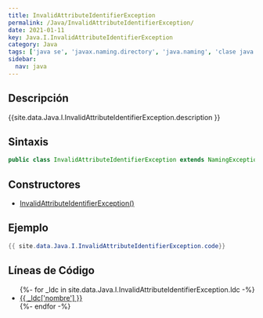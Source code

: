 ```yaml
---
title: InvalidAttributeIdentifierException
permalink: /Java/InvalidAttributeIdentifierException/
date: 2021-01-11
key: Java.I.InvalidAttributeIdentifierException
category: Java
tags: ['java se', 'javax.naming.directory', 'java.naming', 'clase java', 'Java 1.3']
sidebar: 
  nav: java
---
```


## Descripción
{{site.data.Java.I.InvalidAttributeIdentifierException.description }}

## Sintaxis
~~~java
public class InvalidAttributeIdentifierException extends NamingException
~~~

## Constructores
* [InvalidAttributeIdentifierException()](/Java/InvalidAttributeIdentifierException/InvalidAttributeIdentifierException/)

## Ejemplo
~~~java
{{ site.data.Java.I.InvalidAttributeIdentifierException.code}}
~~~

## Líneas de Código
<ul>
{%- for _ldc in site.data.Java.I.InvalidAttributeIdentifierException.ldc -%}
   <li>
       <a href="{{_ldc['url'] }}">{{ _ldc['nombre'] }}</a>
   </li>
{%- endfor -%}
</ul>
